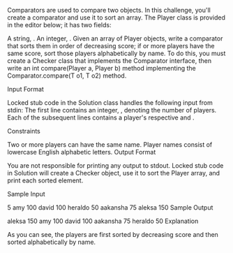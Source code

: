 Comparators are used to compare two objects. In this challenge, you'll create a comparator and use it to sort an array. The Player class is provided in the editor below; it has two fields:

A string, .
An integer, .
Given an array of  Player objects, write a comparator that sorts them in order of decreasing score; if  or more players have the same score, sort those players alphabetically by name. To do this, you must create a Checker class that implements the Comparator interface, then write an int compare(Player a, Player b) method implementing the Comparator.compare(T o1, T o2) method.

Input Format

Locked stub code in the Solution class handles the following input from stdin: 
The first line contains an integer, , denoting the number of players. 
Each of the  subsequent lines contains a player's respective  and .

Constraints


Two or more players can have the same name.
Player names consist of lowercase English alphabetic letters.
Output Format

You are not responsible for printing any output to stdout. Locked stub code in Solution will create a Checker object, use it to sort the Player array, and print each sorted element.

Sample Input

5
amy 100
david 100
heraldo 50
aakansha 75
aleksa 150
Sample Output

aleksa 150
amy 100
david 100
aakansha 75
heraldo 50
Explanation

As you can see, the players are first sorted by decreasing score and then sorted alphabetically by name.